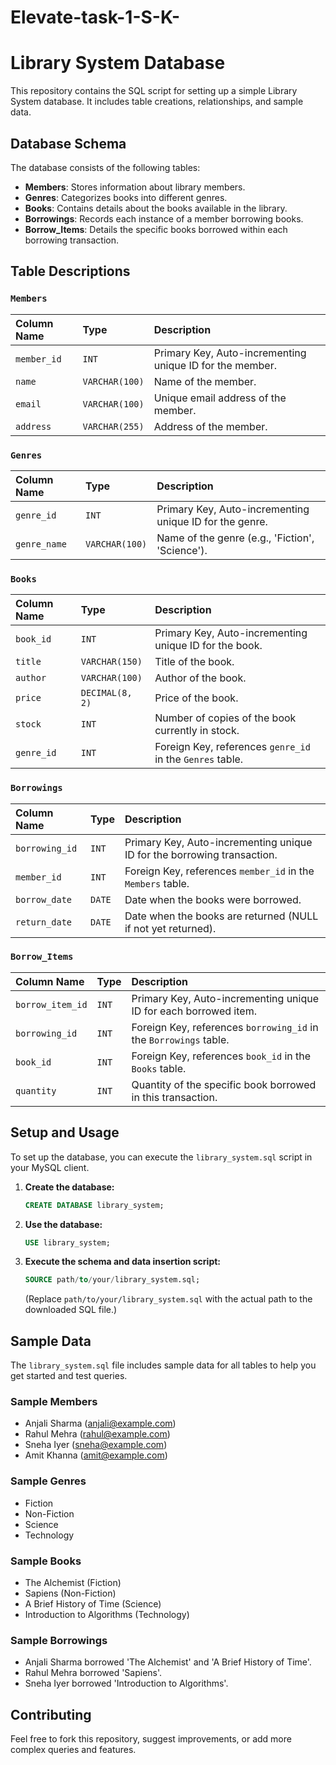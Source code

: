# Elevate-task-1-S-K-
# Library System Database

This repository contains the SQL script for setting up a simple Library System database. It includes table creations, relationships, and sample data.

## Database Schema

The database consists of the following tables:

* **Members**: Stores information about library members.
* **Genres**: Categorizes books into different genres.
* **Books**: Contains details about the books available in the library.
* **Borrowings**: Records each instance of a member borrowing books.
* **Borrow_Items**: Details the specific books borrowed within each borrowing transaction.

## Table Descriptions

### `Members`

| Column Name | Type | Description |
| :---------- | :--- | :---------- |
| `member_id` | `INT` | Primary Key, Auto-incrementing unique ID for the member. |
| `name` | `VARCHAR(100)` | Name of the member. |
| `email` | `VARCHAR(100)` | Unique email address of the member. |
| `address` | `VARCHAR(255)` | Address of the member. |

### `Genres`

| Column Name | Type | Description |
| :---------- | :--- | :---------- |
| `genre_id` | `INT` | Primary Key, Auto-incrementing unique ID for the genre. |
| `genre_name` | `VARCHAR(100)` | Name of the genre (e.g., 'Fiction', 'Science'). |

### `Books`

| Column Name | Type | Description |
| :---------- | :--- | :---------- |
| `book_id` | `INT` | Primary Key, Auto-incrementing unique ID for the book. |
| `title` | `VARCHAR(150)` | Title of the book. |
| `author` | `VARCHAR(100)` | Author of the book. |
| `price` | `DECIMAL(8, 2)` | Price of the book. |
| `stock` | `INT` | Number of copies of the book currently in stock. |
| `genre_id` | `INT` | Foreign Key, references `genre_id` in the `Genres` table. |

### `Borrowings`

| Column Name | Type | Description |
| :---------- | :--- | :---------- |
| `borrowing_id` | `INT` | Primary Key, Auto-incrementing unique ID for the borrowing transaction. |
| `member_id` | `INT` | Foreign Key, references `member_id` in the `Members` table. |
| `borrow_date` | `DATE` | Date when the books were borrowed. |
| `return_date` | `DATE` | Date when the books are returned (NULL if not yet returned). |

### `Borrow_Items`

| Column Name | Type | Description |
| :---------- | :--- | :---------- |
| `borrow_item_id` | `INT` | Primary Key, Auto-incrementing unique ID for each borrowed item. |
| `borrowing_id` | `INT` | Foreign Key, references `borrowing_id` in the `Borrowings` table. |
| `book_id` | `INT` | Foreign Key, references `book_id` in the `Books` table. |
| `quantity` | `INT` | Quantity of the specific book borrowed in this transaction. |

## Setup and Usage

To set up the database, you can execute the `library_system.sql` script in your MySQL client.

1.  **Create the database:**
    ```sql
    CREATE DATABASE library_system;
    ```
2.  **Use the database:**
    ```sql
    USE library_system;
    ```
3.  **Execute the schema and data insertion script:**
    ```sql
    SOURCE path/to/your/library_system.sql;
    ```
    (Replace `path/to/your/library_system.sql` with the actual path to the downloaded SQL file.)

## Sample Data

The `library_system.sql` file includes sample data for all tables to help you get started and test queries.

### Sample Members
* Anjali Sharma (anjali@example.com)
* Rahul Mehra (rahul@example.com)
* Sneha Iyer (sneha@example.com)
* Amit Khanna (amit@example.com)

### Sample Genres
* Fiction
* Non-Fiction
* Science
* Technology

### Sample Books
* The Alchemist (Fiction)
* Sapiens (Non-Fiction)
* A Brief History of Time (Science)
* Introduction to Algorithms (Technology)

### Sample Borrowings
* Anjali Sharma borrowed 'The Alchemist' and 'A Brief History of Time'.
* Rahul Mehra borrowed 'Sapiens'.
* Sneha Iyer borrowed 'Introduction to Algorithms'.

## Contributing

Feel free to fork this repository, suggest improvements, or add more complex queries and features.
